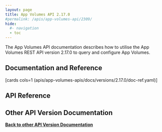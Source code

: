 ```yaml
---
layout: page
title: App Volumes API 2.17.0
#permalink: /apis/app-volumes-api/2309/
hide:
  #- navigation
  - toc
---
```


The App Volumes API documentation describes how to utilise the App Volumes REST API version 2.17.0 to query and configure App Volumes.

## Documentation and Reference

[cards cols=1 (apis/app-volumes-apis/docs/versions/2.17.0/doc-ref.yaml)]

## API Reference

<swagger-ui src="swagger.json"/>

## Other API Version Documentation

**[Back to other API Version Documentation](../../index.md)**
